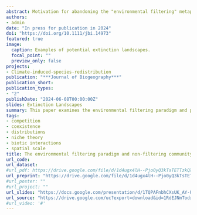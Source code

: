 ```yaml
---
abstract: Motivation for abandoning the "environmental filtering" metaphor has been increasing in the ecological literature, yet it remains a widely used conceptual tool to guide research and education within ecological disciplines. I consider the possible origins of the filtering paradigm through linkages to hypotheses about the potentially oversized role of localized competition in the early development of niche concepts, as well as assumptions about the scale-dependence of factors influencing species' distributions at large scales. I believe that these perspectives may have discounted the relevance of non-competitive interactions of local communities, as well as biotic interactions in large-scale ecological processes more generally. I describe the types of ecological phenomena not readily captured by the filtering model, as well as the potential for biotic factors to interact with abiotic gradients (at scale) and influence broad ecological patterns. Lastly, I pose an alternative model of community assembly which emphasizes biotic-abiotic interactions and non-filtering mechanisms to serve as a spring-board for future renovations of the filtering metaphor. 
authors:
- admin
date: "In press for publication in 2024"
doi: "https://doi.org/10.1111/jbi.14973"
featured: true
image:
  caption: Examples of potential extinction landscapes.
  focal_point: ""
  preview_only: false
projects:
- Climate-induced-species-redistribution
publication: "***Journal of Biogeography***"
publication_short:
publication_types:
- "2"
publishDate: "2024-06-08T00:00:00Z"
slides: Extinction Landscapes
summary: This paper examines the environmental filtering paradigm and proposes an alternative heuristic of community assembly which more readily incorporates interactions between biotic and abiotic factors. 
tags:
- competition
- coexistence
- distributions
- niche theory
- biotic interactions
- spatial scale
title: The environmental filtering paradigm and non-filtering community assembly processes
url_code: 
url_dataset: 
#url_pdf: https://drive.google.com/file/d/1d4ugx4lH--Pjo0yQ3kTsTETTzkQX19Os/view?usp=sharing
url_preprint: "https://drive.google.com/file/d/1d4ugx4lH--Pjo0yQ3kTsTETTzkQX19Os/view?usp=sharing"
#url_poster: ""
#url_project: ""
url_slides: "https://docs.google.com/presentation/d/1TQPAFnbhCXsUK_AY-UPzkbMXX0erVa8u/edit?usp=sharing&ouid=118161165194611535602&rtpof=true&sd=true"
url_source: "https://drive.google.com/uc?export=download&id=1RdEJNmTodxNHeI4Ay99SCpf5Fygx0k3g"
#url_video: '#'
---
```

